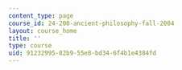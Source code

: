 ```yaml
---
content_type: page
course_id: 24-200-ancient-philosophy-fall-2004
layout: course_home
title: ''
type: course
uid: 91232995-82b9-55e8-bd34-6f4b1e4384fd
---
```

